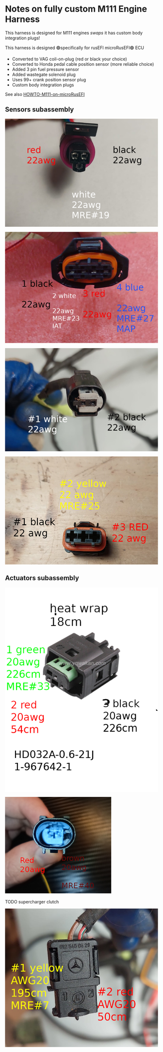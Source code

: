 # Notes on fully custom M111 Engine Harness

This harness is designed for M111 engines _swaps_ it has custom body integration plugs!

This harness is designed 🟢specifically for rusEFI microRusEFI🟢 ECU 

* Converted to VAG coil-on-plug (red or black your choice)
* Converted to Honda pedal cable position sensor (more reliable choice)
* Added 3 pin fuel pressure sensor
* Added wastegate solenoid plug
* Uses 99+ crank position sensor plug
* Custom body integration plugs

See also [HOWTO-M111-on-microRusEFI](HOWTO-M111-on-microRusEFI)

## Sensors subassembly

![x](Images/harness-connectors/mercedes/sensors-assembly-fuel-pressure.png)

![x](Images/harness-connectors/mercedes/sensors-assembly-tmap.png)

![x](Images/harness-connectors/mercedes/sensors-assembly-clt.png)

![x](Images/harness-connectors/mercedes/sensors-assembly-cam.png)

## Actuators subassembly

![x](Images/harness-connectors/mercedes/secondary-flap.png)

![x](Images/harness-connectors/mercedes/secondary-boost-control.png)

TODO supercharger clutch

![x](Images/harness-connectors/mercedes/secondary-vvt.png)
